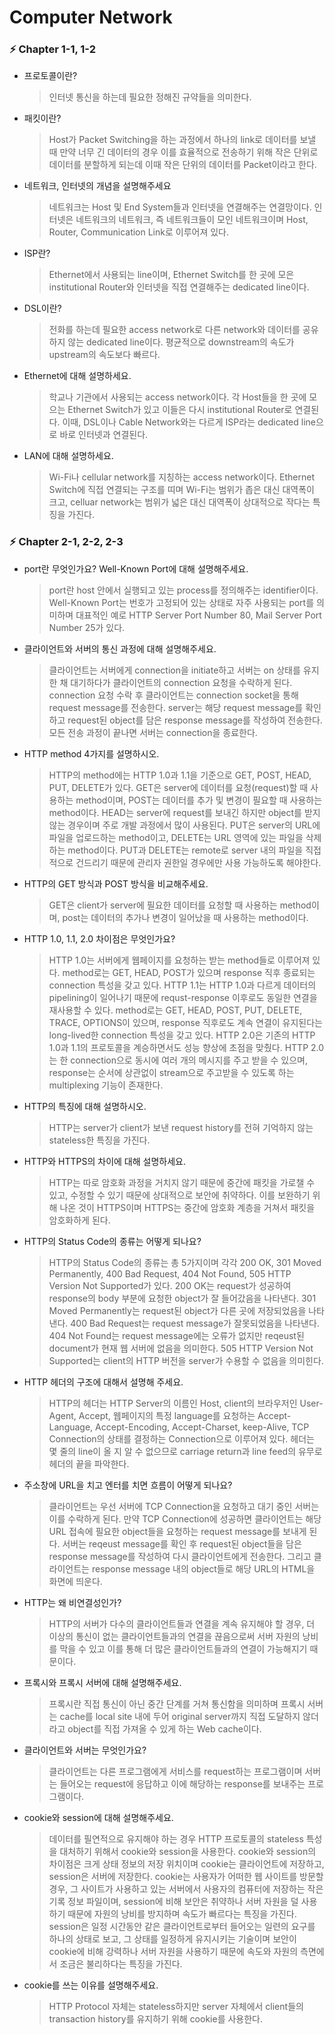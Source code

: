 # Computer Network

### ⚡️ Chapter 1-1, 1-2

- 프로토콜이란?
    > 인터넷 통신을 하는데 필요한 정해진 규약들을 의미한다.

- 패킷이란?
    > Host가 Packet Switching을 하는 과정에서 하나의 link로 데이터를 보낼 때 만약 너무 긴 데이터의 경우 이를 효율적으로 전송하기 위해 작은 단위로 데이터를 분할하게 되는데 이때 작은 단위의 데이터를 Packet이라고 한다.

- 네트워크, 인터넷의 개념을 설명해주세요
    > 네트워크는 Host 및 End System들과 인터넷을 연결해주는 연결망이다. 인터넷은 네트워크의 네트워크, 즉 네트워크들이 모인 네트워크이며 Host, Router, Communication Link로 이루어져 있다.

- ISP란?
    > Ethernet에서 사용되는 line이며, Ethernet Switch를 한 곳에 모은 institutional Router와 인터넷을 직접 연결해주는 dedicated line이다.

- DSL이란?
    > 전화를 하는데 필요한 access network로 다른 network와 데이터를 공유하지 않는 dedicated line이다. 평균적으로 downstream의 속도가 upstream의 속도보다 빠르다.

- Ethernet에 대해 설명하세요.
    > 학교나 기관에서 사용되는 access network이다. 각 Host들을 한 곳에 모으는 Ethernet Switch가 있고 이들은 다시 institutional Router로 연결된다. 이때, DSL이나 Cable Network와는 다르게 ISP라는 dedicated line으로 바로 인터넷과 연결된다.

- LAN에 대해 설명하세요.
    > Wi-Fi나 cellular network를 지칭하는 access network이다. Ethernet Switch에 직접 연결되는 구조를 띠며 Wi-Fi는 범위가 좁은 대신 대역폭이 크고, celluar network는 범위가 넓은 대신 대역폭이 상대적으로 작다는 특징을 가진다.

### ⚡️ Chapter 2-1, 2-2, 2-3

- port란 무엇인가요? Well-Known Port에 대해 설명해주세요.
    > port란 host 안에서 실행되고 있는 process를 정의해주는 identifier이다. Well-Known Port는 번호가 고정되어 있는 상태로 자주 사용되는 port를 의미하며 대표적인 예로 HTTP Server Port Number 80, Mail Server Port Number 25가 있다.

- 클라이언트와 서버의 통신 과정에 대해 설명해주세요.
    > 클라이언트는 서버에게 connection을 initiate하고 서버는 on 상태를 유지한 채 대기하다가 클라이언트의 connection 요청을 수락하게 된다. connection 요청 수락 후 클라이언트는 connection socket을 통해 request message를 전송한다. server는 해당 request message를 확인하고 request된 object를 담은 response message를 작성하여 전송한다. 모든 전송 과정이 끝나면 서버는 connection을 종료한다.

- HTTP method 4가지를 설명하시오.
    > HTTP의 method에는 HTTP 1.0과 1.1을 기준으로 GET, POST, HEAD, PUT, DELETE가 있다. GET은 server에 데이터를 요청(request)할 때 사용하는 method이며, POST는 데이터를 추가 및 변경이 필요할 때 사용하는 method이다. HEAD는 server에 request를 보내긴 하지만 object를 받지 않는 경우이며 주로 개발 과정에서 많이 사용된다. PUT은 server의 URL에 파일을 업로드하는 method이고, DELETE는 URL 영역에 있는 파일을 삭제하는 method이다. PUT과 DELETE는 remote로 server 내의 파일을 직접적으로 건드리기 때문에 관리자 권한일 경우에만 사용 가능하도록 해야한다.

- HTTP의 GET 방식과 POST 방식을 비교해주세요.
    > GET은 client가 server에 필요한 데이터를 요청할 때 사용하는 method이며, post는 데이터의 추가나 변경이 일어났을 때 사용하는 method이다.

- HTTP 1.0, 1.1, 2.0 차이점은 무엇인가요?
    > HTTP 1.0는 서버에게 웹페이지를 요청하는 받는 method들로 이루어져 있다. method로는 GET, HEAD, POST가 있으며 response 직후 종료되는 connection 특성을 갖고 있다. HTTP 1.1는 HTTP 1.0과 다르게 데이터의 pipelining이 일어나기 때문에 requst-response 이후로도 동일한 연결을 재사용할 수 있다. method로는 GET, HEAD, POST, PUT, DELETE, TRACE, OPTIONS이 있으며, response 직후로도 계속 연결이 유지된다는 long-lived한 connection 특성을 갖고 있다. HTTP 2.0은 기존의 HTTP 1.0과 1.1의 프로토콜을 계승하면서도 성능 향상에 초점을 맞췄다. HTTP 2.0는 한 connection으로 동시에 여러 개의 메시지를 주고 받을 수 있으며, response는 순서에 상관없이 stream으로 주고받을 수 있도록 하는 multiplexing 기능이 존재한다.

- HTTP의 특징에 대해 설명하시오.
    > HTTP는 server가 client가 보낸 request history를 전혀 기억하지 않는 stateless한 특징을 가진다.

- HTTP와 HTTPS의 차이에 대해 설명하세요.
    > HTTP는 따로 암호화 과정을 거치지 않기 때문에 중간에 패킷을 가로챌 수 있고, 수정할 수 있기 때문에 상대적으로 보안에 취약하다. 이를 보완하기 위해 나온 것이 HTTPS이며 HTTPS는 중간에 암호화 계층을 거쳐서 패킷을 암호화하게 된다.

- HTTP의 Status Code의 종류는 어떻게 되나요?
    > HTTP의 Status Code의 종류는 총 5가지이며 각각 200 OK, 301 Moved Permanently, 400 Bad Request, 404 Not Found, 505 HTTP Version Not Supported가 있다. 200 OK는 request가 성공하여 response의 body 부분에 요청한 object가 잘 들어갔음을 나타낸다. 301 Moved Permanently는 request된 object가 다른 곳에 저장되었음을 나타낸다. 400 Bad Request는 request message가 잘못되었음을 나타낸다. 404 Not Found는 request message에는 오류가 없지만 reqeust된 document가 현재 웹 서버에 없음을 의미한다. 505 HTTP Version Not Supported는 client의 HTTP 버전을 server가 수용할 수 없음을 의미힌다.

- HTTP 헤더의 구조에 대해서 설명해 주세요.
    > HTTP의 헤더는 HTTP Server의 이름인 Host, client의 브라우저인 User-Agent, Accept, 웹페이지의 특정 language를 요청하는 Accept-Language, Accept-Encoding, Accept-Charset, keep-Alive, TCP Connection의 상태를 결정하는 Connection으로 이루어져 있다. 헤더는 몇 줄의 line이 올 지 알 수 없으므로 carriage return과 line feed의 유무로 헤더의 끝을 파악한다.

- 주소창에 URL을 치고 엔터를 치면 흐름이 어떻게 되나요?
    > 클라이언트는 우선 서버에 TCP Connection을 요청하고 대기 중인 서버는 이를 수락하게 된다. 만약 TCP Connection에 성공하면 클라이언트는 해당 URL 접속에 필요한 object들을 요청하는 request message를 보내게 된다. 서버는 reqeust message를 확인 후 request된 object들을 담은 response message를 작성하여 다시 클라이언트에게 전송한다. 그리고 클라이언트는 response message 내의 object들로 해당 URL의 HTML을 화면에 띄운다.

- HTTP는 왜 비연결성인가?
    > HTTP의 서버가 다수의 클라이언트들과 연결을 계속 유지해야 할 경우, 더 이상의 통신이 없는 클라이언트들과의 연결을 끊음으로써 서버 자원의 낭비를 막을 수 있고 이를 통해 더 많은 클라이언트들과의 연결이 가능해지기 때문이다.

- 프록시와 프록시 서버에 대해 설명해주세요.
    > 프록시란 직접 통신이 아닌 중간 단계를 거쳐 통신함을 의미하며 프록시 서버는 cache를 local site 내에 두어 original server까지 직접 도달하지 않더라고 object를 직접 가져올 수 있게 하는 Web cache이다.

- 클라이언트와 서버는 무엇인가요?
    > 클라이언트는 다른 프로그램에게 서비스를 request하는 프로그램이며 서버는 들어오는 request에 응답하고 이에 해당하는 response를 보내주는 프로그램이다.

- cookie와 session에 대해 설명해주세요.
    > 데이터를 필연적으로 유지해야 하는 경우 HTTP 프로토콜의 stateless 특성을 대처하기 위해서 cookie와 session을 사용한다. cookie와 session의 차이점은 크게 상태 정보의 저장 위치이며 cookie는 클라이언트에 저장하고, session은 서버에 저장한다. cookie는 사용자가 어떠한 웹 사이트를 방문할 경우, 그 사이트가 사용하고 있는 서버에서 사용자의 컴퓨터에 저장하는 작은 기록 정보 파일이며, session에 비해 보안은 취약하나 서버 자원을 덜 사용하기 때문에 자원의 낭비를 방지하며 속도가 빠르다는 특징을 가진다. session은 일정 시간동안 같은 클라이언트로부터 들어오는 일련의 요구를 하나의 상태로 보고, 그 상태를 일정하게 유지시키는 기술이며 보안이 cookie에 비해 강력하나 서버 자원을 사용하기 때문에 속도와 자원의 측면에서 조금은 불리하다는 특징을 가진다.

- cookie를 쓰는 이유를 설명해주세요.
    > HTTP Protocol 자체는 stateless하지만 server 자체에서 client들의 transaction history를 유지하기 위해 cookie를 사용한다.
